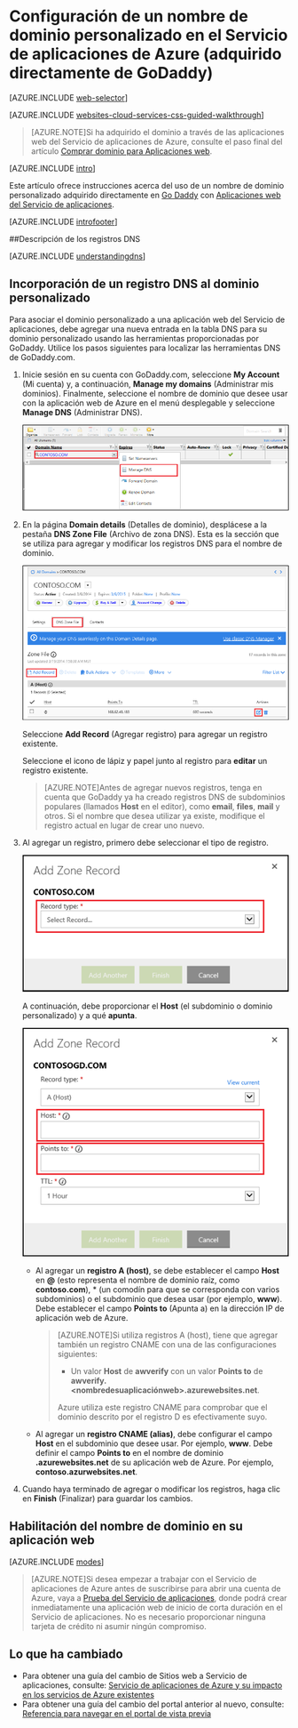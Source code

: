 <properties
	pageTitle="Configuración de un nombre de dominio personalizado en el Servicio de aplicaciones de Azure (GoDaddy)"
	description="Obtenga información acerca de cómo usar un nombre de dominio de GoDaddy con aplicaciones web de Azure"
	services="app-service\web"
	documentationCenter=""
	authors="MikeWasson"
	manager="wpickett"
	editor=""/>

<tags
	ms.service="app-service-web"
	ms.workload="web"
	ms.tgt_pltfrm="na"
	ms.devlang="na"
	ms.topic="article"
	ms.date="05/12/2015"
	ms.author="mwasson"/>

# Configuración de un nombre de dominio personalizado en el Servicio de aplicaciones de Azure (adquirido directamente de GoDaddy)

[AZURE.INCLUDE [web-selector](../../includes/websites-custom-domain-selector.md)]


[AZURE.INCLUDE [websites-cloud-services-css-guided-walkthrough](../../includes/websites-cloud-services-css-guided-walkthrough.md)]

> [AZURE.NOTE]Si ha adquirido el dominio a través de las aplicaciones web del Servicio de aplicaciones de Azure, consulte el paso final del artículo <a href="/documentation/articles/custom-dns-web-site-buydomains-web-app" title="Web Apps" class="current">Comprar dominio para Aplicaciones web</a>.

[AZURE.INCLUDE [intro](../../includes/custom-dns-web-site-intro.md)]

Este artículo ofrece instrucciones acerca del uso de un nombre de dominio personalizado adquirido directamente en [Go Daddy](https://godaddy.com) con [Aplicaciones web del Servicio de aplicaciones](http://go.microsoft.com/fwlink/?LinkId=529714).

[AZURE.INCLUDE [introfooter](../../includes/custom-dns-web-site-intro-notes.md)]

<a name="understanding-records"></a>
##Descripción de los registros DNS

[AZURE.INCLUDE [understandingdns](../../includes/custom-dns-web-site-understanding-dns-raw.md)]


<a name="bkmk_configurecname"></a>
## Incorporación de un registro DNS al dominio personalizado

Para asociar el dominio personalizado a una aplicación web del Servicio de aplicaciones, debe agregar una nueva entrada en la tabla DNS para su dominio personalizado usando las herramientas proporcionadas por GoDaddy. Utilice los pasos siguientes para localizar las herramientas DNS de GoDaddy.com.

1. Inicie sesión en su cuenta con GoDaddy.com, seleccione **My Account** (Mi cuenta) y, a continuación, **Manage my domains** (Administrar mis dominios). Finalmente, seleccione el nombre de dominio que desee usar con la aplicación web de Azure en el menú desplegable y seleccione **Manage DNS** (Administrar DNS).

	![Página de dominio personalizado para GoDaddy](./media/web-sites-godaddy-custom-domain-name/godaddy-customdomain.png)

2. En la página **Domain details** (Detalles de dominio), desplácese a la pestaña **DNS Zone File** (Archivo de zona DNS). Esta es la sección que se utiliza para agregar y modificar los registros DNS para el nombre de dominio.

	![Pestaña de archivo de zona DNS](./media/web-sites-godaddy-custom-domain-name/godaddy-zonetab.png)

	Seleccione **Add Record** (Agregar registro) para agregar un registro existente.

	Seleccione el icono de lápiz y papel junto al registro para **editar** un registro existente.

	> [AZURE.NOTE]Antes de agregar nuevos registros, tenga en cuenta que GoDaddy ya ha creado registros DNS de subdominios populares (llamados **Host** en el editor), como **email**, **files**, **mail** y otros. Si el nombre que desea utilizar ya existe, modifique el registro actual en lugar de crear uno nuevo.

4. Al agregar un registro, primero debe seleccionar el tipo de registro.

	![seleccione el tipo de registro](./media/web-sites-godaddy-custom-domain-name/godaddy-selectrecordtype.png)

	A continuación, debe proporcionar el **Host** (el subdominio o dominio personalizado) y a qué **apunta**.

	![agregue un registro de zona.](./media/web-sites-godaddy-custom-domain-name/godaddy-addzonerecord.png)

	* Al agregar un **registro A (host)**, se debe establecer el campo **Host** en **@** (esto representa el nombre de dominio raíz, como **contoso.com**), * (un comodín para que se corresponda con varios subdominios) o el subdominio que desea usar (por ejemplo, **www**). Debe establecer el campo **Points to** (Apunta a) en la dirección IP de aplicación web de Azure.

		> [AZURE.NOTE]Si utiliza registros A (host), tiene que agregar también un registro CNAME con una de las configuraciones siguientes:
		>
		> * Un valor **Host** de **awverify** con un valor **Points to** de **awverify.&lt;nombredesuaplicaciónweb&gt;.azurewebsites.net**.
		>
		> Azure utiliza este registro CNAME para comprobar que el dominio descrito por el registro D es efectivamente suyo.

	* Al agregar un **registro CNAME (alias)**, debe configurar el campo **Host** en el subdominio que desee usar. Por ejemplo, **www**. Debe definir el campo **Points to** en el nombre de dominio **.azurewebsites.net** de su aplicación web de Azure. Por ejemplo, **contoso.azurwebsites.net**.


5. Cuando haya terminado de agregar o modificar los registros, haga clic en **Finish** (Finalizar) para guardar los cambios.

<a name="enabledomain"></a>
## Habilitación del nombre de dominio en su aplicación web

[AZURE.INCLUDE [modes](../../includes/custom-dns-web-site-enable-on-web-site.md)]

>[AZURE.NOTE]Si desea empezar a trabajar con el Servicio de aplicaciones de Azure antes de suscribirse para abrir una cuenta de Azure, vaya a [Prueba del Servicio de aplicaciones](http://go.microsoft.com/fwlink/?LinkId=523751), donde podrá crear inmediatamente una aplicación web de inicio de corta duración en el Servicio de aplicaciones. No es necesario proporcionar ninguna tarjeta de crédito ni asumir ningún compromiso.

## Lo que ha cambiado
* Para obtener una guía del cambio de Sitios web a Servicio de aplicaciones, consulte: [Servicio de aplicaciones de Azure y su impacto en los servicios de Azure existentes](http://go.microsoft.com/fwlink/?LinkId=529714)
* Para obtener una guía del cambio del portal anterior al nuevo, consulte: [Referencia para navegar en el portal de vista previa](http://go.microsoft.com/fwlink/?LinkId=529715)
 

<!---HONumber=August15_HO6-->